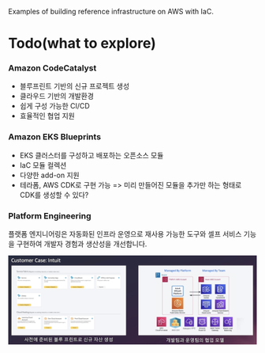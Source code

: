 
Examples of building reference infrastructure on AWS with IaC.

# Todo(what to explore)


### Amazon CodeCatalyst
* 블루프린트 기반의 신규 프로젝트 생성
* 클라우드 기반의 개발환경
* 쉽게 구성 가능한 CI/CD
* 효율적인 협업 지원




### Amazon EKS Blueprints
* EKS 클러스터를 구성하고 배포하는 오픈소스 모듈
* IaC 모듈 컬렉션
* 다양한 add-on 지원
* 테라폼, AWS CDK로 구현 가능
=> 미리 만들어진 모듈을 추가만 하는 형태로 CDK를 생성할 수 있다?

### Platform Engineering
플랫폼 엔지니어링은 자동화된 인프라 운영으로 재사용 가능한 도구와 셀프 서비스 기능을 구현하여 개발자 경험과 생산성을 개선합니다.

![](./docs/platform-engineering.png)
